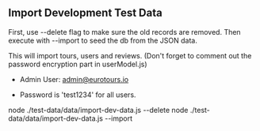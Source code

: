 ## Import Development Test Data

First, use --delete flag to make sure the old records are removed.
Then execute with --import to seed the db from the JSON data.

This will import tours, users and reviews.
(Don't forget to comment out the password encryption part in userModel.js)

- Admin User:
  admin@eurotours.io

- Password is 'test1234' for all users.

node ./test-data/data/import-dev-data.js --delete
node ./test-data/data/import-dev-data.js --import
